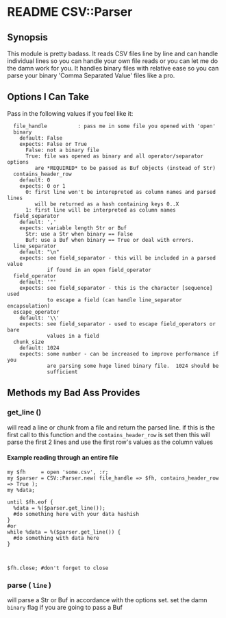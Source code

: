# README CSV::Parser
 

## Synopsis
This module is pretty badass.  It reads CSV files line by line and can handle individual lines so you can handle your own file reads or you can let me do the damn work for you.  It handles binary files with relative ease so you can parse your binary 'Comma Separated Value' files like a pro.

## Options I Can Take

Pass in the following values if you feel like it:
```
  file_handle          : pass me in some file you opened with 'open'
  binary              
    default: False
    expects: False or True  
      False: not a binary file
      True: file was opened as binary and all operator/separator options
         are *REQUIRED* to be passed as Buf objects (instead of Str)
  contains_header_row
    default: 0
    expects: 0 or 1
      0: first line won't be interepreted as column names and parsed lines
         will be returned as a hash containing keys 0..X
      1: first line will be interpreted as column names
  field_separator      
    default: ','
    expects: variable length Str or Buf
      Str: use a Str when binary == False
      Buf: use a Buf when binary == True or deal with errors.
  line_separator
    default: "\n"
    expects: see field_separator - this will be included in a parsed value 
             if found in an open field_operator
  field_operator
    default: '"'
    expects: see field_separator - this is the character [sequence] used
             to escape a field (can handle line_separator encapsulation)
  escape_operator
    default: '\\'
    expects: see field_separator - used to escape field_operators or bare
             values in a field
  chunk_size
    default: 1024
    expects: some number - can be increased to improve performance if you 
             are parsing some huge lined binary file.  1024 should be 
             sufficient 
```

## Methods my Bad Ass Provides

### get\_line ()
will read a line or chunk from a file and return the parsed line.  if this is the first call to this function and the ```contains_header_row``` is set then this will parse the first 2 lines and use the first row's values as the column values

#### Example reading through an entire file
```perl6
my $fh     = open 'some.csv', :r;
my $parser = CSV::Parser.new( file_handle => $fh, contains_header_row => True );
my %data;

until $fh.eof {
  %data = %($parser.get_line());
  #do something here with your data hashish
}
#or
while %data = %($parser.get_line()) {
  #do something with data here 
}



$fh.close; #don't forget to close
```

### parse ( ```line``` )
will parse a Str or Buf in accordance with the options set.  set the damn ```binary``` flag if you are going to pass a Buf


